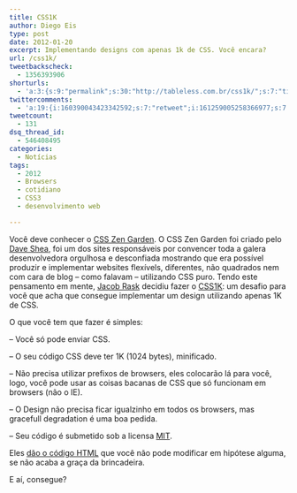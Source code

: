 ```yaml
---
title: CSS1K
author: Diego Eis
type: post
date: 2012-01-20
excerpt: Implementando designs com apenas 1k de CSS. Você encara?
url: /css1k/
tweetbackscheck:
  - 1356393906
shorturls:
  - 'a:3:{s:9:"permalink";s:30:"http://tableless.com.br/css1k/";s:7:"tinyurl";s:26:"http://tinyurl.com/82dsrjj";s:4:"isgd";s:19:"http://is.gd/YdKtUk";}'
twittercomments:
  - 'a:19:{i:160390043423342592;s:7:"retweet";i:161259005258366977;s:7:"retweet";i:160796736988782592;s:7:"retweet";i:160420396515078144;s:7:"retweet";i:160417877642584064;s:7:"retweet";i:160414586158321664;s:7:"retweet";i:160394948653490176;s:7:"retweet";i:160390998197932032;s:7:"retweet";i:160390068719190016;s:7:"retweet";i:160389884551512064;s:7:"retweet";i:160375955263721472;s:7:"retweet";i:160342431815057408;s:7:"retweet";i:160339535102881792;s:7:"retweet";i:160332100447379456;s:7:"retweet";i:160329002278592513;s:7:"retweet";i:160327345960517632;s:7:"retweet";i:160316820627275777;s:7:"retweet";i:160315993476964352;s:7:"retweet";i:160315876233576448;s:7:"retweet";}'
tweetcount:
  - 131
dsq_thread_id:
  - 546408495
categories:
  - Notícias
tags:
  - 2012
  - Browsers
  - cotidiano
  - CSS3
  - desenvolvimento web

---
```

Você deve conhecer o [CSS Zen Garden][1]. O CSS Zen Garden foi criado pelo [Dave Shea][2], foi um dos sites responsáveis por convencer toda a galera desenvolvedora orgulhosa e desconfiada mostrando que era possível produzir e implementar websites flexívels, diferentes, não quadrados nem com cara de blog &#8211; como falavam &#8211; utilizando CSS puro. Tendo este pensamento em mente, [Jacob Rask][3] decidiu fazer o [CSS1K][4]: um desafio para você que acha que consegue implementar um design utilizando apenas 1K de CSS.

O que você tem que fazer é simples:
  
&#8211; Você só pode enviar CSS.
  
&#8211; O seu código CSS deve ter 1K (1024 bytes), minificado.
  
&#8211; Não precisa utilizar prefixos de browsers, eles colocarão lá para você, logo, você pode usar as coisas bacanas de CSS que só funcionam em browsers (não o IE).
  
&#8211; O Design não precisa ficar igualzinho em todos os browsers, mas gracefull degradation é uma boa pedida.
  
&#8211; Seu código é submetido sob a licensa [MIT][5].

Eles [dão o código HTML][6] que você não pode modificar em hipótese alguma, se não acaba a graça da brincadeira.

E aí, consegue?

 [1]: http://www.csszengarden.com/
 [2]: http://mezzoblue.com/
 [3]: http://twitter.com/jacobrask
 [4]: http://css1k.com/
 [5]: http://www.opensource.org/licenses/mit-license.php
 [6]: https://github.com/jacobrask/CSS1K/